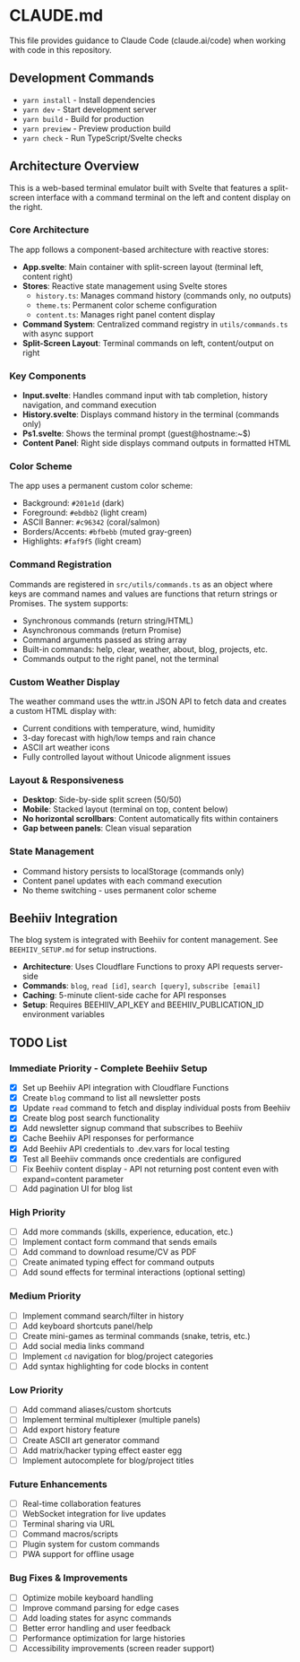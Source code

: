 # CLAUDE.md

This file provides guidance to Claude Code (claude.ai/code) when working with code in this repository.

## Development Commands

- `yarn install` - Install dependencies
- `yarn dev` - Start development server
- `yarn build` - Build for production
- `yarn preview` - Preview production build
- `yarn check` - Run TypeScript/Svelte checks

## Architecture Overview

This is a web-based terminal emulator built with Svelte that features a split-screen interface with a command terminal on the left and content display on the right.

### Core Architecture

The app follows a component-based architecture with reactive stores:

- **App.svelte**: Main container with split-screen layout (terminal left, content right)
- **Stores**: Reactive state management using Svelte stores
  - `history.ts`: Manages command history (commands only, no outputs)
  - `theme.ts`: Permanent color scheme configuration
  - `content.ts`: Manages right panel content display
- **Command System**: Centralized command registry in `utils/commands.ts` with async support
- **Split-Screen Layout**: Terminal commands on left, content/output on right

### Key Components

- **Input.svelte**: Handles command input with tab completion, history navigation, and command execution
- **History.svelte**: Displays command history in the terminal (commands only)
- **Ps1.svelte**: Shows the terminal prompt (guest@hostname:~$)
- **Content Panel**: Right side displays command outputs in formatted HTML

### Color Scheme

The app uses a permanent custom color scheme:

- Background: `#201e1d` (dark)
- Foreground: `#ebdbb2` (light cream)
- ASCII Banner: `#c96342` (coral/salmon)
- Borders/Accents: `#bfbebb` (muted gray-green)
- Highlights: `#faf9f5` (light cream)

### Command Registration

Commands are registered in `src/utils/commands.ts` as an object where keys are command names and values are functions that return strings or Promises. The system supports:

- Synchronous commands (return string/HTML)
- Asynchronous commands (return Promise<string>)
- Command arguments passed as string array
- Built-in commands: help, clear, weather, about, blog, projects, etc.
- Commands output to the right panel, not the terminal

### Custom Weather Display

The weather command uses the wttr.in JSON API to fetch data and creates a custom HTML display with:

- Current conditions with temperature, wind, humidity
- 3-day forecast with high/low temps and rain chance
- ASCII art weather icons
- Fully controlled layout without Unicode alignment issues

### Layout & Responsiveness

- **Desktop**: Side-by-side split screen (50/50)
- **Mobile**: Stacked layout (terminal on top, content below)
- **No horizontal scrollbars**: Content automatically fits within containers
- **Gap between panels**: Clean visual separation

### State Management

- Command history persists to localStorage (commands only)
- Content panel updates with each command execution
- No theme switching - uses permanent color scheme

## Beehiiv Integration

The blog system is integrated with Beehiiv for content management. See `BEEHIIV_SETUP.md` for setup instructions.

- **Architecture**: Uses Cloudflare Functions to proxy API requests server-side
- **Commands**: `blog`, `read [id]`, `search [query]`, `subscribe [email]`
- **Caching**: 5-minute client-side cache for API responses
- **Setup**: Requires BEEHIIV_API_KEY and BEEHIIV_PUBLICATION_ID environment variables

## TODO List

### Immediate Priority - Complete Beehiiv Setup

- [x] Set up Beehiiv API integration with Cloudflare Functions
- [x] Create `blog` command to list all newsletter posts
- [x] Update `read` command to fetch and display individual posts from Beehiiv
- [x] Create blog post search functionality
- [x] Add newsletter signup command that subscribes to Beehiiv
- [x] Cache Beehiiv API responses for performance
- [x] Add Beehiiv API credentials to .dev.vars for local testing
- [x] Test all Beehiiv commands once credentials are configured
- [ ] Fix Beehiiv content display - API not returning post content even with expand=content parameter
- [ ] Add pagination UI for blog list

### High Priority

- [ ] Add more commands (skills, experience, education, etc.)
- [ ] Implement contact form command that sends emails
- [ ] Add command to download resume/CV as PDF
- [ ] Create animated typing effect for command outputs
- [ ] Add sound effects for terminal interactions (optional setting)

### Medium Priority

- [ ] Implement command search/filter in history
- [ ] Add keyboard shortcuts panel/help
- [ ] Create mini-games as terminal commands (snake, tetris, etc.)
- [ ] Add social media links command
- [ ] Implement `cd` navigation for blog/project categories
- [ ] Add syntax highlighting for code blocks in content

### Low Priority

- [ ] Add command aliases/custom shortcuts
- [ ] Implement terminal multiplexer (multiple panels)
- [ ] Add export history feature
- [ ] Create ASCII art generator command
- [ ] Add matrix/hacker typing effect easter egg
- [ ] Implement autocomplete for blog/project titles

### Future Enhancements

- [ ] Real-time collaboration features
- [ ] WebSocket integration for live updates
- [ ] Terminal sharing via URL
- [ ] Command macros/scripts
- [ ] Plugin system for custom commands
- [ ] PWA support for offline usage

### Bug Fixes & Improvements

- [ ] Optimize mobile keyboard handling
- [ ] Improve command parsing for edge cases
- [ ] Add loading states for async commands
- [ ] Better error handling and user feedback
- [ ] Performance optimization for large histories
- [ ] Accessibility improvements (screen reader support)
